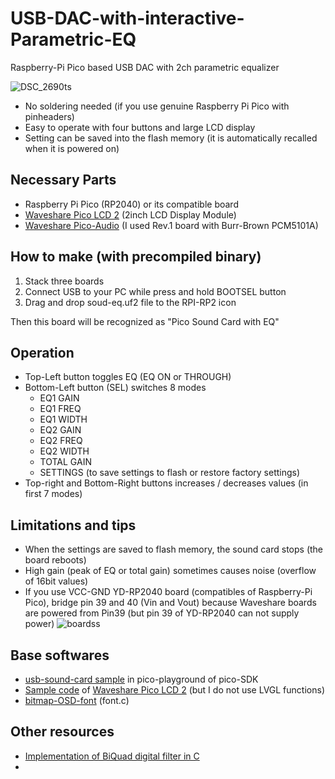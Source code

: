 # USB-DAC-with-interactive-Parametric-EQ
Raspberry-Pi Pico based USB DAC with 2ch parametric equalizer

![DSC_2690ts](https://github.com/user-attachments/assets/6cd02f6a-7b1e-4e5e-8dca-a2b30f005c9e)

* No soldering needed (if you use genuine Raspberry Pi Pico with pinheaders)
* Easy to operate with four buttons and large LCD display
* Setting can be saved into the flash memory (it is automatically recalled when it is powered on)

## Necessary Parts

* Raspberry Pi Pico (RP2040) or its compatible board
* [Waveshare Pico LCD 2](https://www.waveshare.com/wiki/Pico-LCD-2) (2inch LCD Display Module)
* [Waveshare Pico-Audio](https://www.waveshare.com/wiki/Pico-Audio) (I used Rev.1 board with Burr-Brown PCM5101A)

## How to make (with precompiled binary)

1. Stack three boards
2. Connect USB to your PC while press and hold BOOTSEL button
3. Drag and drop soud-eq.uf2 file to the RPI-RP2 icon

Then this board will be recognized as "Pico Sound Card with EQ"

## Operation

* Top-Left button toggles EQ (EQ ON or THROUGH)
* Bottom-Left button (SEL) switches 8 modes
  - EQ1 GAIN
  - EQ1 FREQ
  - EQ1 WIDTH
  - EQ2 GAIN
  - EQ2 FREQ
  - EQ2 WIDTH
  - TOTAL GAIN
  - SETTINGS (to save settings to flash or restore factory settings)
* Top-right and Bottom-Right buttons increases / decreases values (in first 7 modes)

## Limitations and tips

* When the settings are saved to flash memory, the sound card stops (the board reboots)
* High gain (peak of EQ or total gain) sometimes causes noise (overflow of 16bit values)
* If you use VCC-GND YD-RP2040 board (compatibles of Raspberry-Pi Pico), bridge pin 39 and 40 (Vin and Vout) because Waveshare boards are powered from Pin39 (but pin 39 of YD-RP2040 can not supply power)
![boardss](https://github.com/user-attachments/assets/48f579f6-3e2b-4a8b-b544-320f3714dd84)

## Base softwares

* [usb-sound-card sample](https://github.com/raspberrypi/pico-playground/tree/master/apps/usb_sound_card) in pico-playground of pico-SDK
* [Sample code](https://files.waveshare.com/wiki/Pico-1.3-LCD/RP2040-LCD-LVGL.zip) of [Waveshare Pico LCD 2](https://www.waveshare.com/wiki/Pico-LCD-2) (but I do not use LVGL functions)
* [bitmap-OSD-font](https://github.com/frisnit/bitmap-OSD-font/tree/master) (font.c)

## Other resources

* [Implementation of BiQuad digital filter in C](https://www.utsbox.com/?page_id=523)
* 
